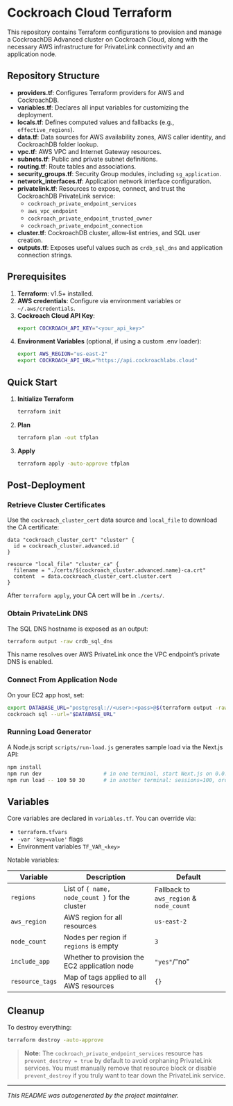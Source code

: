 # Cockroach Cloud Terraform

This repository contains Terraform configurations to provision and manage a CockroachDB Advanced cluster on Cockroach Cloud, along with the necessary AWS infrastructure for PrivateLink connectivity and an application node.

## Repository Structure

- **providers.tf**: Configures Terraform providers for AWS and CockroachDB.
- **variables.tf**: Declares all input variables for customizing the deployment.
- **locals.tf**: Defines computed values and fallbacks (e.g., `effective_regions`).
- **data.tf**: Data sources for AWS availability zones, AWS caller identity, and CockroachDB folder lookup.
- **vpc.tf**: AWS VPC and Internet Gateway resources.
- **subnets.tf**: Public and private subnet definitions.
- **routing.tf**: Route tables and associations.
- **security_groups.tf**: Security Group modules, including `sg_application`.
- **network_interfaces.tf**: Application network interface configuration.
- **privatelink.tf**: Resources to expose, connect, and trust the CockroachDB PrivateLink service:
  - `cockroach_private_endpoint_services`
  - `aws_vpc_endpoint`
  - `cockroach_private_endpoint_trusted_owner`
  - `cockroach_private_endpoint_connection`
- **cluster.tf**: CockroachDB cluster, allow‑list entries, and SQL user creation.
- **outputs.tf**: Exposes useful values such as `crdb_sql_dns` and application connection strings.

## Prerequisites

1. **Terraform**: v1.5+ installed.
2. **AWS credentials**: Configure via environment variables or `~/.aws/credentials`.
3. **Cockroach Cloud API Key**:
   ```bash
   export COCKROACH_API_KEY="<your_api_key>"
   ```
4. **Environment Variables** (optional, if using a custom .env loader):
   ```bash
   export AWS_REGION="us-east-2"
   export COCKROACH_API_URL="https://api.cockroachlabs.cloud"
   ```

## Quick Start

1. **Initialize Terraform**
   ```bash
   terraform init
   ```
2. **Plan**
   ```bash
   terraform plan -out tfplan
   ```
3. **Apply**
   ```bash
   terraform apply -auto-approve tfplan
   ```

## Post-Deployment

### Retrieve Cluster Certificates

Use the `cockroach_cluster_cert` data source and `local_file` to download the CA certificate:

```hcl
data "cockroach_cluster_cert" "cluster" {
  id = cockroach_cluster.advanced.id
}

resource "local_file" "cluster_ca" {
  filename = "./certs/${cockroach_cluster.advanced.name}-ca.crt"
  content  = data.cockroach_cluster_cert.cluster.cert
}
```

After `terraform apply`, your CA cert will be in `./certs/`.

### Obtain PrivateLink DNS

The SQL DNS hostname is exposed as an output:

```bash
terraform output -raw crdb_sql_dns
```

This name resolves over AWS PrivateLink once the VPC endpoint’s private DNS is enabled.

### Connect From Application Node

On your EC2 app host, set:

```bash
export DATABASE_URL="postgresql://<user>:<pass>@$(terraform output -raw crdb_sql_dns):26257/defaultdb?sslmode=verify-full&sslrootcert=/home/ec2-user/certs/ca.crt"
cockroach sql --url="$DATABASE_URL"
```

### Running Load Generator

A Node.js script `scripts/run-load.js` generates sample load via the Next.js API:

```bash
npm install
npm run dev                    # in one terminal, start Next.js on 0.0.0.0:3000
npm run load -- 100 50 30      # in another terminal: sessions=100, orders=50, restock=30s
```

## Variables

Core variables are declared in `variables.tf`. You can override via:
- `terraform.tfvars`
- `-var 'key=value'` flags
- Environment variables `TF_VAR_<key>`

Notable variables:

| Variable             | Description                                      | Default         |
|----------------------|--------------------------------------------------|-----------------|
| `regions`            | List of `{ name, node_count }` for the cluster   | Fallback to `aws_region` & `node_count` |
| `aws_region`         | AWS region for all resources                     | `us-east-2`     |
| `node_count`         | Nodes per region if `regions` is empty           | `3`             |
| `include_app`        | Whether to provision the EC2 application node    | `"yes"`/"no" |
| `resource_tags`      | Map of tags applied to all AWS resources         | `{}`            |

## Cleanup

To destroy everything:

```bash
terraform destroy -auto-approve
```

> **Note:** The `cockroach_private_endpoint_services` resource has `prevent_destroy = true` by default to avoid orphaning PrivateLink services. You must manually remove that resource block or disable `prevent_destroy` if you truly want to tear down the PrivateLink service.

---

_This README was autogenerated by the project maintainer._

